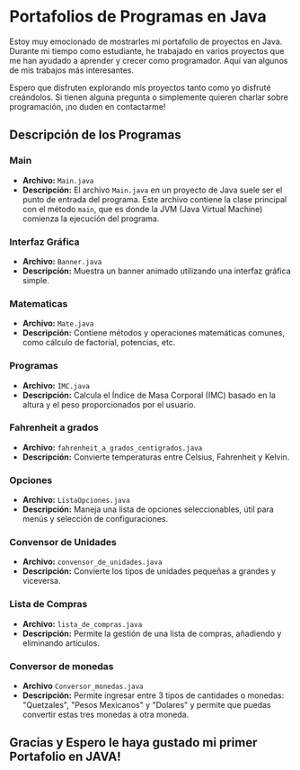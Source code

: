 # Portafolios de Programas en Java

<p> Estoy muy emocionado de mostrarles mi portafolio de proyectos en Java. Durante mi tiempo como estudiante, he trabajado en varios proyectos que me han ayudado a aprender y crecer como programador. Aquí van algunos de mis trabajos más interesantes.
</p>
<p>Espero que disfruten explorando mis proyectos tanto como yo disfruté creándolos. Si tienen alguna pregunta o simplemente quieren charlar sobre programación, ¡no duden en contactarme!
</p>

## Descripción de los Programas

### Main
- **Archivo:** `Main.java`
- **Descripción:**
  El archivo `Main.java` en un proyecto de Java suele ser el punto de entrada del programa. Este archivo contiene la clase principal con el método `main`, que es donde la JVM (Java Virtual Machine) comienza la ejecución del programa. 


### Interfaz Gráfica
- **Archivo:** `Banner.java`
- **Descripción:** Muestra un banner animado utilizando una interfaz gráfica simple.


### Matematicas
- **Archivo:** `Mate.java`
- **Descripción:** Contiene métodos y operaciones matemáticas comunes, como cálculo de factorial, potencias, etc.


### Programas
- **Archivo:** `IMC.java`
- **Descripción:** Calcula el Índice de Masa Corporal (IMC) basado en la altura y el peso proporcionados por el usuario.


### Fahrenheit a grados
- **Archivo:** `fahrenheit_a_grados_centigrados.java`
- **Descripción:** Convierte temperaturas entre Celsius, Fahrenheit y Kelvin.


### Opciones
- **Archivo:** `ListaOpciones.java`
- **Descripción:** Maneja una lista de opciones seleccionables, útil para menús y selección de configuraciones.


### Convensor de Unidades
- **Archivo:** `convensor_de_unidades.java`
- **Descripción:** Convierte los tipos de unidades pequeñas a grandes y viceversa.

### Lista de Compras
- **Archivo:** `lista_de_compras.java`
- **Descripción:** Permite la gestión de una lista de compras, añadiendo y eliminando artículos.

### Conversor de monedas
- **Archivo** `Conversor_monedas.java`
- **Descripción:** Permite ingresar entre 3 tipos de cantidades o monedas: "Quetzales", "Pesos Mexicanos" y "Dolares" y permite que puedas convertir estas tres monedas a otra moneda.

## Gracias y Espero le haya gustado mi primer Portafolio en JAVA!